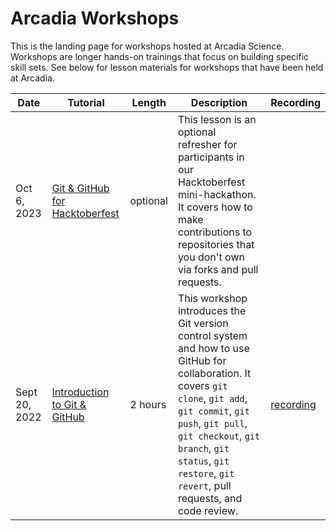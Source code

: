 # Arcadia Workshops

This is the landing page for workshops hosted at Arcadia Science. 
Workshops are longer hands-on trainings that focus on building specific skill sets.
See below for lesson materials for workshops that have been held at Arcadia.

| Date | Tutorial | Length | Description | Recording |
|------|----------|--------|-------------|-----------|
| Oct 6, 2023 | [Git & GitHub for Hacktoberfest](20231006-github-hacktoberfest) | optional | This lesson is an optional refresher for participants in our Hacktoberfest mini-hackathon. It covers how to make contributions to repositories that you don't own via forks and pull requests. | |
| Sept 20, 2022 | [Introduction to Git & GitHub](20220920-intro-to-git-and-github/lesson.md) | 2 hours | This workshop introduces the Git version control system and how to use GitHub for collaboration. It covers `git clone`, `git add`, `git commit`, `git push`, `git pull`, `git checkout`, `git branch`, `git status`, `git restore`, `git revert`, pull requests, and code review. | [recording](https://www.youtube.com/watch?v=fRUrbWC3htc) |
